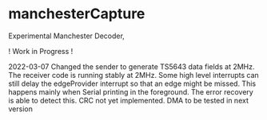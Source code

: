 # manchesterCapture
Experimental Manchester Decoder,

! Work in Progress !

2022-03-07 Changed the sender to generate TS5643 data fields at 2MHz. The receiver code is running stably at 2MHz. Some high level interrupts can still delay the edgeProvider interrupt so that an edge might be missed. This happens mainly when Serial printing in the foreground. The error recovery is able to detect this. CRC not yet implemented.
DMA to be tested in next version



